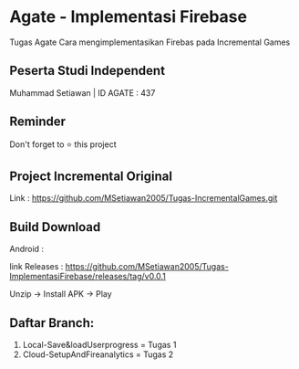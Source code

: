 # Agate - Implementasi Firebase

Tugas Agate Cara mengimplementasikan Firebas pada Incremental Games

## Peserta Studi Independent

Muhammad Setiawan | ID AGATE : 437

## Reminder

Don't forget to ⭐️ this project

## Project Incremental Original

Link : https://github.com/MSetiawan2005/Tugas-IncrementalGames.git

## Build Download

Android : 

link Releases : https://github.com/MSetiawan2005/Tugas-ImplementasiFirebase/releases/tag/v0.0.1

Unzip -> Install APK -> Play

## Daftar Branch:

1. Local-Save&loadUserprogress = Tugas 1
2. Cloud-SetupAndFireanalytics = Tugas 2